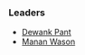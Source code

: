 ### Leaders
* [Dewank Pant](mailto:dewank.pant@owasp.org)
* [Manan Wason](mailto:manan.wason@owasp.org)

